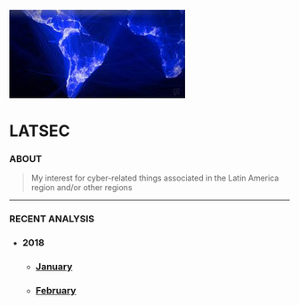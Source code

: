 ![](https://github.com/PRGHST/latsec/blob/master/sources/images/lat.jpeg)
# LATSEC
### ABOUT
> My interest for cyber-related things associated in the Latin America region and/or other regions
---
### RECENT ANALYSIS
* ### 2018
  * ### [January](../master/analytics/2018/jan/)
  * ### [February](../master/analytics/2018/feb/)
